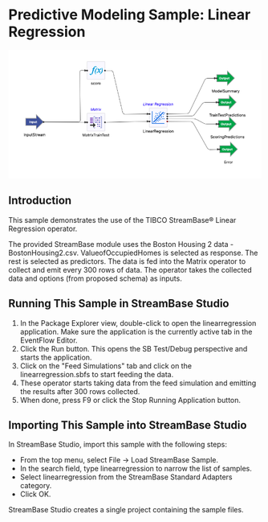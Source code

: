 # Predictive Modeling Sample: Linear Regression

![eventflow](images/linearregression.png)

## Introduction

This sample demonstrates the use of the TIBCO StreamBase&reg; Linear Regression operator.

The provided StreamBase module uses the Boston Housing 2 data - BostonHousing2.csv. ValueofOccupiedHomes is selected as response.  The rest is selected as predictors. The data is fed into the Matrix operator to collect and emit every 300 rows of data.  The operator takes the collected data  and options (from proposed schema) as inputs.

## Running This Sample in StreamBase Studio

1. In the Package Explorer view, double-click to open the linearregression application. Make sure the application is the currently active tab in the EventFlow Editor.
2. Click the  Run button. This opens the SB Test/Debug perspective and starts the application.
3. Click on the "Feed Simulations" tab and click on the linearregression.sbfs to start feeding the data.
4. These operator starts taking data from the feed simulation and emitting the results after 300 rows collected.
5. When done, press F9 or click the  Stop Running Application button.

## Importing This Sample into StreamBase Studio

In StreamBase Studio, import this sample with the following steps:

- From the top menu, select File → Load StreamBase Sample.
- In the search field, type linearregression to narrow the list of samples.
- Select linearregression from the StreamBase Standard Adapters category.
- Click OK.

StreamBase Studio creates a single project containing the sample files.